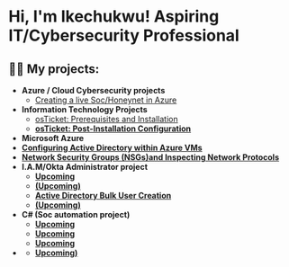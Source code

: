 <h1>Hi, I'm Ikechukwu! Aspiring IT/Cybersecurity Professional

<h2>👨‍💻 My projects:</h2>

- <b>Azure / Cloud Cybersecurity projects</b>
  - [Creating a live Soc/Honeynet in Azure](https://github.com/iyke85/Cloud-Soc)
- <b>Information Technology Projects</b>
  - [osTicket: Prerequisites and Installation](https://github.com/iyke85/OsTicket-prereqs/blob/main/README.md)<b>
  - [osTicket: Post-Installation Configuration](https://github.com/iyke85/OsTicket-Post-Installation/blob/main/README.md)<b>
 - <b>Microsoft Azure</b>
  - [Configuring Active Directory within Azure VMs](https://github.com/iyke85/Active-Directory-Config/blob/main/README.md)
  - [Network Security Groups (NSGs)and Inspecting Network Protocols](https://github.com/iyke85/NSGs-Net-Protocol/blob/main/README.md)
- <b>I.A.M/Okta Administrator project</b>
  - [Upcoming](https://github.com/iyke85/Honey-Tpot)
  - [ (Upcoming)](https://github.com/joshmadakor1/Jwipe.PowerShell)
  - [Active Directory Bulk User Creation](https://github.com/joshmadakor1/AD_PS)
  - [ (Upcoming)](https://github.com/joshmadakor1/PowerShell-Integrity-FIM)
- <b>C# (Soc automation project)</b>
  - [Upcoming](https://github.com/iyke85/SOC-Automation-Project)
  - [Upcoming](https://github.com/joshmadakor1/DecrypterPOC)
  - [Upcoming](https://github.com/joshmadakor1/Key-Logger-With-Email)
- <b></b>
  - [Upcoming)](https://github.com/joshmadakor1/Package-Delivery-Pathfinding-Algorithm)





[linkedin]: https://linkedin.com/https://www.linkedin.com/in/ikechukwu-onwuanaibe/


